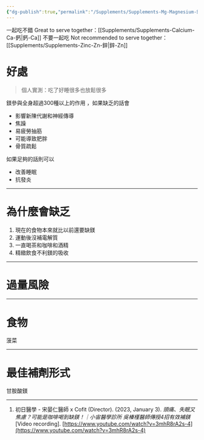 ```yaml
---
{"dg-publish":true,"permalink":"/Supplements/Supplements-Mg-Magnesium-鎂/","title":"鎂 Magnesium","created":"2024-08-25T11:22:45.000+08:00","updated":"2024-09-05T18:12:24.794+08:00"}
---
```


一起吃不錯 Great to serve together：[[Supplements/Supplements-Calcium-Ca-鈣\|鈣-Ca]] 
不要一起吃 Not recommended to serve together：[[Supplements/Supplements-Zinc-Zn-鋅\|鋅-Zn]]
# 好處

> 個人實測：吃了好睡很多也放鬆很多

鎂參與全身超過300種以上的作用  ，如果缺乏的話會
* 影響新陳代謝和神經傳導
* 焦躁
* 易疲勞抽筋
* 可能導致肥胖
* 骨質疏鬆

如果足夠的話則可以
* 改善睡眠
* 抗發炎
---

# 為什麼會缺乏

1. 現在的食物本來就比以前還要缺鎂
2. 運動後沒補電解質
3. 一直喝茶和咖啡和酒精
4. 精緻飲食不利鎂的吸收


---

# 過量風險



---

# 食物

菠菜 


---

# 最佳補劑形式

甘胺酸鎂

---

1. 初日醫學 - 宋晏仁醫師 x Cofit (Director). (2023, January 3). _頭痛、失眠又焦慮？可能是咖啡喝到缺鎂！｜小宙醫學診所 吳榛槿醫師傳授4招有效補鎂_ [Video recording]. [https://www.youtube.com/watch?v=3mhR8rA2s-4](https://www.youtube.com/watch?v=3mhR8rA2s-4)

